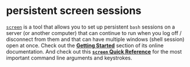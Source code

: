 # persistent screen sessions

[`screen`](https://www.gnu.org/software/screen/manual/screen.html) is a tool that allows you to set up persistent `bash` sessions on a server (or another computer) that can continue to run when you log off / disconnect from them and that can have multiple windows (shell session) open at once.
Check out the [**Getting Started**](https://www.gnu.org/software/screen/manual/screen.html#Getting-Started) section of its online documentation.
And check out this [**`screen` Quick Reference**](https://aperiodic.net/screen/quick_reference) for the most important command line arguments and keystrokes.